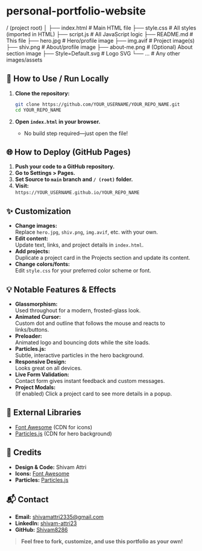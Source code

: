 # personal-portfolio-website
/ (project root)
│
├── index.html # Main HTML file
├── style.css # All styles (imported in HTML)
├── script.js # All JavaScript logic
├── README.md # This file
├── hero.jpg # Hero/profile image
├── img.avif # Project image(s)
├── shiv.png # About/profile image
├── about-me.png # (Optional) About section image
├── Style=Default.svg # Logo SVG
└── ... # Any other images/assets

## 🚦 How to Use / Run Locally

1. **Clone the repository:**
   ```sh
   git clone https://github.com/YOUR_USERNAME/YOUR_REPO_NAME.git
   cd YOUR_REPO_NAME
   ```

2. **Open `index.html` in your browser.**
   - No build step required—just open the file!

## 🌐 How to Deploy (GitHub Pages)

1. **Push your code to a GitHub repository.**
2. **Go to Settings > Pages.**
3. **Set Source to `main` branch and `/ (root)` folder.**
4. **Visit:**  
   `https://YOUR_USERNAME.github.io/YOUR_REPO_NAME`

## ✨ Customization

- **Change images:**  
  Replace `hero.jpg`, `shiv.png`, `img.avif`, etc. with your own.
- **Edit content:**  
  Update text, links, and project details in `index.html`.
- **Add projects:**  
  Duplicate a project card in the Projects section and update its content.
- **Change colors/fonts:**  
  Edit `style.css` for your preferred color scheme or font.

## 💡 Notable Features & Effects

- **Glassmorphism:**  
  Used throughout for a modern, frosted-glass look.
- **Animated Cursor:**  
  Custom dot and outline that follows the mouse and reacts to links/buttons.
- **Preloader:**  
  Animated logo and bouncing dots while the site loads.
- **Particles.js:**  
  Subtle, interactive particles in the hero background.
- **Responsive Design:**  
  Looks great on all devices.
- **Live Form Validation:**  
  Contact form gives instant feedback and custom messages.
- **Project Modals:**  
  (If enabled) Click a project card to see more details in a popup.

## 🧩 External Libraries

- [Font Awesome](https://fontawesome.com/) (CDN for icons)
- [Particles.js](https://vincentgarreau.com/particles.js/) (CDN for hero background)

## 📣 Credits

- **Design & Code:** Shivam Attri
- **Icons:** [Font Awesome](https://fontawesome.com/)
- **Particles:** [Particles.js](https://vincentgarreau.com/particles.js/)

## 📬 Contact

- **Email:** shivamattri2335@gmail.com
- **LinkedIn:** [shivam-attri23](https://linkedin.com/in/shivam-attri23)
- **GitHub:** [Shivam8286](https://github.com/Shivam8286)

> **Feel free to fork, customize, and use this portfolio as your own!**